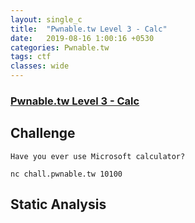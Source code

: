 ```yaml
---
layout: single_c
title:  "Pwnable.tw Level 3 - Calc"
date:   2019-08-16 1:00:16 +0530
categories: Pwnable.tw
tags: ctf
classes: wide
--- 
```

### [Pwnable.tw Level 3 - Calc](https://pwnable.tw/challenge/#3)  

## Challenge
```
Have you ever use Microsoft calculator?

nc chall.pwnable.tw 10100
```
## Static Analysis